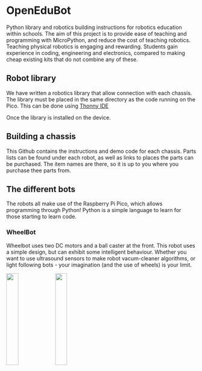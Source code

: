 # OpenEduBot
Python library and robotics building instructions for robotics education within schools. The aim of this project is to provide ease of teaching and programming with MicroPython, and reduce the cost of teaching robotics. Teaching physical robotics is engaging and rewarding. Students gain experience in coding, engineering and electronics, compared to making cheap existing kits that do not combine any of these.

## Robot library
We have written a robotics library that allow connection with each chassis. The library must be placed in the same directory as the code running on the Pico. This can be done using [Thonny IDE](https://thonny.org/)

Once the library is installed on the device.

## Building a chassis
This Github contains the instructions and demo code for each chassis. Parts lists can be found under each robot, as well as links to places the parts can be purchased. The item names are there, so it is up to you where you purchase thee parts from. 

## The different bots
The robots all make use of the Raspberry Pi Pico, which allows programming through Python! Python is a simple language to learn for those starting to learn code.

### WheelBot
Wheelbot uses two DC motors and a ball caster at the front. This robot uses a simple design, but can exhibit some intelligent behaviour. Whether you want to use ultrasound sensors to make robot vacum-cleaner algorithms, or light following bots - your imagination (and the use of wheels) is your limit.

<img src="https://raw.githubusercontent.com/shepai/OpenEduBot/main/Assets/wheelBot.jpg" width="25%" >
<img src="https://raw.githubusercontent.com/shepai/OpenEduBot/main/Assets/291091183_407439234666715_8003499927750599944_n.jpg" width="25%" >
